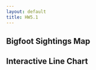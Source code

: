 ```yaml
---
layout: default
title: HW5.1
---
```


## Bigfoot Sightings Map
<div id="choropleth"></div>
<script>
  fetch("{{ '/hw5.1/assets/choropleth.json' | relative_url }}")
    .then(response => {
      console.log("Choropleth response status:", response.status); 
      return response.json();
    })
    .then(spec => {
      console.log("Choropleth spec loaded:", spec); 
      return vegaEmbed('#choropleth', spec);
    })
    .catch(error => console.error("Error:", error));
</script>


## Interactive Line Chart
<div id="line-chart"></div>
<script>
  fetch("{{ '/hw5.1/assets/line_chart.json' | relative_url }}")
    .then(response => response.json())
    .then(spec => vegaEmbed('#line-chart', spec))
    .catch(error => console.error("Error loading line chart:", error));
</script>